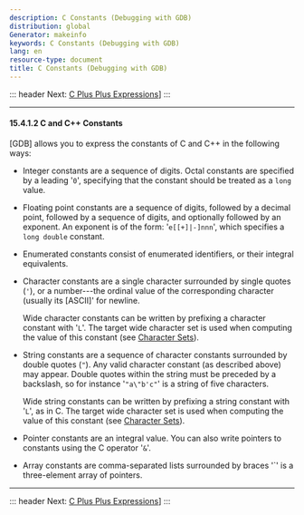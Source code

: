 ```yaml
---
description: C Constants (Debugging with GDB)
distribution: global
Generator: makeinfo
keywords: C Constants (Debugging with GDB)
lang: en
resource-type: document
title: C Constants (Debugging with GDB)
---
```

::: header
Next: [C Plus Plus Expressions](C-Plus-Plus-Expressions.html#C-Plus-Plus-Expressions)]
:::

---

#### 15.4.1.2 C and C++ Constants

[GDB] allows you to express the constants of C and C++ in the following ways:

- Integer constants are a sequence of digits. Octal constants are specified by a leading '`0`', specifying that the constant should be treated as a `long` value.
- Floating point constants are a sequence of digits, followed by a decimal point, followed by a sequence of digits, and optionally followed by an exponent. An exponent is of the form: '`e[[+]|-]nnn`', which specifies a `long double` constant.
- Enumerated constants consist of enumerated identifiers, or their integral equivalents.
- Character constants are a single character surrounded by single quotes (`'`), or a number---the ordinal value of the corresponding character (usually its [ASCII]' for newline.

  Wide character constants can be written by prefixing a character constant with '`L`'. The target wide character set is used when computing the value of this constant (see [Character Sets](Character-Sets.html#Character-Sets)).
- String constants are a sequence of character constants surrounded by double quotes (`"`). Any valid character constant (as described above) may appear. Double quotes within the string must be preceded by a backslash, so for instance '`"a\"b'c"`' is a string of five characters.

  Wide string constants can be written by prefixing a string constant with '`L`', as in C. The target wide character set is used when computing the value of this constant (see [Character Sets](Character-Sets.html#Character-Sets)).
- Pointer constants are an integral value. You can also write pointers to constants using the C operator '`&`'.
- Array constants are comma-separated lists surrounded by braces '`' is a three-element array of pointers.

---

::: header
Next: [C Plus Plus Expressions](C-Plus-Plus-Expressions.html#C-Plus-Plus-Expressions)]
:::
